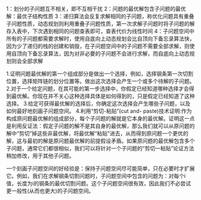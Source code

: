 1：划分的子问题互不相关，即不互相干扰
2：问题的最优解包含子问题的最优解：最优子结构性质
3：递归算法会反复求解相同的子问题，称优化问题具有重叠子问题性质，动态规划则利用重叠子问题性质，第一次求解子问题时将子问题的解存入表中，下次遇到相同的问题查表即可，查表代价为线性时间
4：子问题空间中所有的子问题都需要求解时，使用自底向上动态规划会比自顶向下备忘录算法快，因为少了递归的栈的创建和销毁，在子问题空间中的子问题不需要全部求解，则使用自顶向下备忘录算法，因为对非必要的子问题不会进行求解，而自底向上动态规划则会全部求解

1.证明问题最优解的第一个组成部分是做出一个选择，例如，选择钢条第一次切割位置，选择矩阵链的划分位置等。做出这次选择会产生一个或多个待解的子问题。
2.对于一个给定问题，在其可能的第一步选择中，你假定已经知道哪种选择才会得到最优解。你现在并不关心这种选择具体是如何得到的，只是假定已经知道了这种选择。
3.给定可获得最优解的选择后，你确定这次选择会产生哪些子问题，以及如何最好地刻画子问题空间。
4.利用“剪切-粘贴”(cut and- paste)技术证明:作为构成原问题最优解的组成部分，每个子问题的解就是它本身的最优解。证明这一点是利用反证法：假定子问题的解不是其自身的最优解，那么我们就可以从原问题的解中“剪切”掉这些非最优解，将最优解“粘贴”进去，从而得到原问题一个更优的解，这与最初的解是原问题最优解的前提假设矛盾。如果原问题的最优解包含多个子问题，通常它们都很相似，我们可以将针对一个子问题的“剪切一粘贴”论证方法稍加修改，用于其他子问题。

一个刻画子问题空间的好经验是：保持子问题空间尽可能简单，只在必要时才扩展它。例如，我们在求解钢条切割问题时，子问题空间中包含的问题为：对每个i值，长度为i的钢条的最优切割问题。这个子问题空间很有效，因此我们不必尝试更一般性(从而也更大)的子问题空间。
